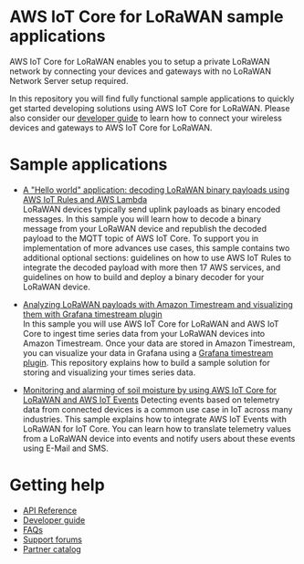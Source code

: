 # AWS IoT Core for LoRaWAN sample applications 
AWS IoT Core for LoRaWAN enables you to setup a private LoRaWAN network by connecting your devices and gateways with no LoRaWAN Network Server setup required.

In this repository  you will find fully functional sample applications to quickly get started developing solutions using AWS IoT Core for LoRaWAN. Please also consider our [developer guide](https://docs.aws.amazon.com/iot/latest/developerguide/connect-iot-lorawan.html) to learn how to connect your wireless devices and gateways to AWS IoT Core for LoRaWAN.

# Sample applications

- [A "Hello world" application: decoding LoRaWAN binary payloads using AWS IoT Rules and AWS Lambda](transform_binary_payload)  
    LoRaWAN devices typically send uplink payloads as binary encoded messages. In this sample you will learn how to decode a binary message from your LoRaWAN device and republish the decoded payload to the MQTT topic of AWS IoT Core. To support you in implementation of more advances use cases, this sample contains two additional optional sections: guidelines on how to use AWS IoT Rules to integrate the decoded payload with more then 17 AWS services, and guidelines on how to build and deploy a binary decoder for your LoRaWAN device.  

- [Analyzing LoRaWAN payloads with Amazon Timestream and visualizing them with Grafana timestream plugin](timestream)  
    In this sample you will use AWS IoT Core for LoRaWAN and AWS IoT Core to ingest time series data from your LoRaWAN devices into Amazon Timestream. Once your data are stored in Amazon Timestream, you can visualize your data in Grafana using a [Grafana timestream plugin](https://grafana.com/grafana/plugins/grafana-timestream-datasource/installation). This repository explains how to build a sample solution for storing and visualizing your times series data.

- [Monitoring and alarming of soil moisture by using AWS IoT Core for LoRaWAN and AWS IoT Events](soilmoisture_alarming)
    Detecting events based on telemetry data from connected devices is a common use case in IoT across many industries. This sample explains how to integrate AWS IoT Events with LoRaWAN for IoT Core. You can learn how to translate telemetry values from a LoRaWAN device into events and notify users about these events using E-Mail and SMS.

# Getting help 
- [API Reference](http://docs.aws.amazon.com/console/iot/wireless/intro/apiref)
- [Developer guide](http://docs.aws.amazon.com/console/iot/wireless/intro/devguide)
- [FAQs](https://aws.amazon.com/iot-core/faqs/#AWS_IoT_Core_for_LoRaWAN)
- [Support forums](https://forums.aws.amazon.com/forum.jspa?forumID=210)
- [Partner catalog](https://devices.amazonaws.com/search?page=1&sv=iotclorawan)
